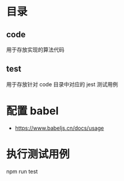 # 目录

## code
用于存放实现的算法代码

## test
用于存放针对 code 目录中对应的 jest 测试用例

# 配置 babel
- https://www.babeljs.cn/docs/usage

# 执行测试用例
npm run test